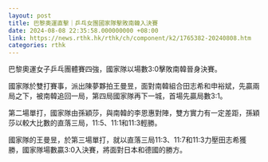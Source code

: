 ```yaml
---
layout: post
title: 巴黎奧運直擊｜乒乓女團國家隊擊敗南韓入決賽
date: 2024-08-08 22:35:58.000000000 +08:00
link: https://news.rthk.hk/rthk/ch/component/k2/1765382-20240808.htm
categories: rthk
---
```


巴黎奧運女子乒乓團體賽四強，國家隊以場數3:0擊敗南韓晉身決賽。

國家隊於雙打賽事，派出陳夢夥拍王曼昱，面對南韓組合田志希和申裕斌，先贏兩局之下，被南韓追回一局，第四局國家隊再下一城，首場先贏局數3:1。

第二場單打，國家隊由孫穎莎，與南韓的李恩惠對陣，雙方實力有一定差距，孫穎莎以較大比數的直落三局，11:5、11:1和11:3輕勝。

國家隊的王曼昱，於第三場單打，就以直落三局11:3、11:7和11:3力壓田志希獲勝，國家隊場數贏3:0入決賽，將面對日本和德國的勝方。
